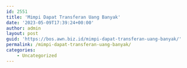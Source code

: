 ```yaml
---
id: 2551
title: 'Mimpi Dapat Transferan Uang Banyak'
date: '2023-05-09T17:39:24+00:00'
author: admin
layout: post
guid: 'https://bos.awn.biz.id/mimpi-dapat-transferan-uang-banyak/'
permalink: /mimpi-dapat-transferan-uang-banyak/
categories:
    - Uncategorized
---
```


